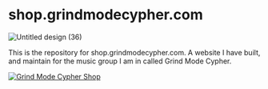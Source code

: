 # shop.grindmodecypher.com

![Untitled design (36)](https://user-images.githubusercontent.com/19922556/136319731-bad8bdcc-3f2a-476b-b7ad-393e7c70b2b3.png)

This is the repository for shop.grindmodecypher.com. A website I have built, and maintain for the music group I am in called Grind Mode Cypher.

[![Grind Mode Cypher Shop](https://img.youtube.com/vi/q8vUTOXhCdw/0.jpg)](https://www.youtube.com/watch?v=q8vUTOXhCdw)

